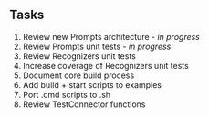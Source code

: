 ## Tasks

1. Review new Prompts architecture - _in progress_
2. Review Prompts unit tests - _in progress_
3. Review Recognizers unit tests
4. Increase coverage of Recognizers unit tests
5. Document core build process
6. Add build + start scripts to examples
7. Port .cmd scripts to .sh
8. Review TestConnector functions
